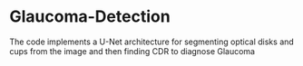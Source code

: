 # Glaucoma-Detection
The code implements a U-Net architecture for segmenting optical disks and cups from the image and then finding CDR to diagnose Glaucoma

